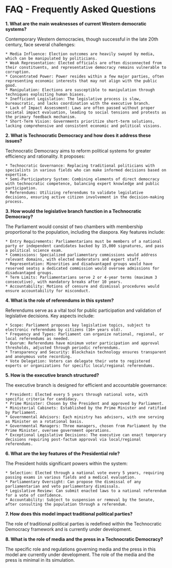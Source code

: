 # **FAQ** - Frequently Asked Questions

**1. What are the main weaknesses of current Western democratic systems?**

Contemporary Western democracies, though successful in the late 20th century, face several challenges:

    * Media Influence: Election outcomes are heavily swayed by media, which can be manipulated by politicians.
    * Weak Representation: Elected officials are often disconnected from their constituents, and representative democracy remains vulnerable to corruption.
    * Concentrated Power: Power resides within a few major parties, often representing economic interests that may not align with the public good.
    * Manipulation: Elections are susceptible to manipulation through techniques exploiting human biases.
    * Inefficient Legislation: The legislative process is slow, bureaucratic, and lacks coordination with the executive branch.
    * Lack of Impact Assessment: Laws are often passed without proper societal impact evaluation, leading to social tensions and protests as the primary feedback mechanism.
    * Short-Term Vision: Governments prioritize short-term solutions, lacking comprehensive and consistent economic and political visions.

**2. What is Technocratic Democracy and how does it address these issues?**

Technocratic Democracy aims to reform political systems for greater efficiency and rationality. It proposes:

    * Technocratic Governance: Replacing traditional politicians with specialists in various fields who can make informed decisions based on expertise.
    * Semi-Participatory System: Combining elements of direct democracy with technocratic competence, balancing expert knowledge and public participation.
    * Referendums: Utilizing referendums to validate legislative decisions, ensuring active citizen involvement in the decision-making process.

**3. How would the legislative branch function in a Technocratic Democracy?**

The Parliament would consist of two chambers with membership proportional to the population, including the diaspora. Key features include:

    * Entry Requirements: Parliamentarians must be members of a national party or independent candidates backed by 15,000 signatures, and pass a political science exam.
    * Commissions: Specialized parliamentary commissions would address relevant domains, with elected moderators and expert staff.
    * Representation: Minorities and disadvantaged groups would have reserved seatsș a dedicated commission would oversee admissions for disadvantaged groups.    
    * Term Limits: Parliamentarians serve 2 or 4-year terms (maximum 3 consecutive), with mandatory breaks after 10 years.
    * Accountability: Motions of censure and dismissal procedures would ensure accountability for misconduct.

**4. What is the role of referendums in this system?**

Referendums serve as a vital tool for public participation and validation of legislative decisions. Key aspects include:

    * Scope: Parliament proposes key legislative topics, subject to electronic referendums by citizens (16+ years old).
    * Frequency and Types: Parliament can organize national, regional, or local referendums as needed.
    * Quorum: Referendums have minimum voter participation and approval thresholds, adjusted through periodic referendums.
    * Transparency and Security: Blockchain technology ensures transparent and anonymous vote recording.
    * Vote Delegation: Voters can delegate their vote to registered experts or organizations for specific local/regional referendums.

**5. How is the executive branch structured?**

The executive branch is designed for efficient and accountable governance:

    * President: Elected every 5 years through national vote, with specific criteria for candidacy.
    * Prime Minister: Chosen by the President and approved by Parliament.
    * Ministerial Cabinets: Established by the Prime Minister and ratified by Parliament.
    * Governmental Advisors: Each ministry has advisors, with one serving as Minister on a rotational basis.
    * Governmental Managers: Three managers, chosen from Parliament by the Prime Minister, oversee government operations.
    * Exceptional Legislative Decisions: The executive can enact temporary decisions requiring post-factum approval via local/regional referendums.

**6. What are the key features of the Presidential role?**

The President holds significant powers within the system:

    * Selection: Elected through a national vote every 5 years, requiring passing exams in various fields and a medical evaluation.
    * Parliamentary Oversight: Can propose the dismissal of any parliamentarian and veto parliamentary dismissals.
    * Legislative Review: Can submit enacted laws to a national referendum for a vote of confidence.
    * Accountability: Subject to suspension or removal by the Senate, after consulting the population through a referendum.

**7. How does this model impact traditional political parties?**

The role of traditional political parties is redefined within the Technocratic Democracy framework and is currently under development.

**8. What is the role of media and the press in a Technocratic Democracy?**

The specific role and regulations governing media and the press in this model are currently under development. The role of the media and the press is minimal in its simulation.
